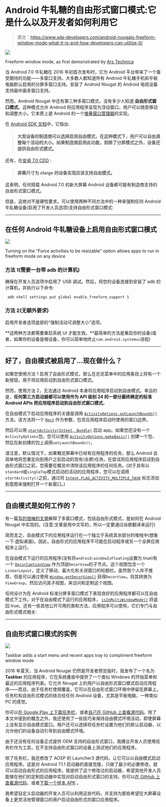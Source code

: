 # Android 牛轧糖的自由形式窗口模式:它是什么以及开发者如何利用它

> 原文：<https://www.xda-developers.com/android-nougats-freeform-window-mode-what-it-is-and-how-developers-can-utilize-it/>

 <picture>![](img/071f2be601e6cff563b1e08d56a4d1c2.png)</picture> 

Freeform window mode, as first demonstrated by [Ars Technica](http://arstechnica.com/gadgets/2016/03/this-is-android-ns-freeform-window-mode/)

当 Android 7.0 牛轧糖在 2016 年初首次发布时，它为 Android 平台带来了一个备受期待的功能——多窗口支持。大多数人都知道所有 Android 牛轧糖手机和平板电脑默认启用的分屏多窗口支持。安装了 Android Nougat 的 Android 电视设备支持画中画多窗口支持。

然而，Android Nougat 中还有第三种多窗口模式，没有多少人知道:**自由形式窗口模式**。这种模式允许 Android 将应用程序呈现为浮动窗口，用户可以随意移动和调整大小。它本质上是 Android 的一个[堆叠窗口管理器](https://en.wikipedia.org/wiki/Stacking_window_manager)的实现。

在 [Android SDK 文档](https://developer.android.com/guide/topics/ui/multi-window.html)中，它指出:

> #### 大型设备的制造商可以选择启用自由模式，在这种模式下，用户可以自由调整每个活动的大小。如果制造商启用此功能，则除了分屏模式之外，设备还提供自由形式模式。

还有，在[安卓 7.0 CDD](https://static.googleusercontent.com/media/source.android.com/en//compatibility/7.0/android-7.0-cdd.pdf) :

> #### 屏幕尺寸为 xlarge 的设备实现应该支持自由模式。

这表明，任何搭载 Android 7.0 的新大屏幕 Android 设备都可能有制造商支持的自由形式窗口模式。

但是，这绝对不是硬性要求。可以使用两种不同方法中的一种来强制任何 Android 牛轧糖设备(启用了开发人员选项)支持自由形式窗口模式:

* * *

## 在任何 Android 牛轧糖设备上启用自由形式窗口模式

 <picture>![](img/23cc927c505bf992c37307ea47ee14d4.png)</picture> 

Turning on the “Force activities to be resizable” option allows apps to run in freeform mode on any device

### 方法 1(需要一台带 adb 的计算机)

确保在开发人员选项中启用了 USB 调试。然后，将您的设备连接到安装了 adb 的计算机，并执行以下命令:

```
 adb shell settings put global enable_freeform_support 1 
```

### 方法 2(无额外要求)

启用开发者选项底部的“强制活动可调整大小”选项。

**这两种方法都需要重启系统 UI 才能生效。**最简单的方法是重启你的设备(或者，如果你的设备是根设备，你可以简单地终止`com.android.systemui`进程)

* * *

## 好了，自由模式被启用了…现在做什么？

如果您使用方法 1 启用了自由形式模式，那么在总览菜单中的应用条目上将有一个新按钮，用于将应用启动到自由形式窗口模式。

然而，使用方法 2，无法通过 Android 本身将应用程序启动到自由模式。幸运的是，**任何第三方启动器都可以使用作为 API 级别 24 的一部分最终确定的标准 Android APIs 将应用程序启动到自由形式窗口模式**。

在自由模式下启动应用程序的关键是调用 [`ActivityOptions.setLaunchBounds()`](https://developer.android.com/reference/android/app/ActivityOptions.html#setLaunchBounds%28android.graphics.Rect%29) 方法。该方法将一个 [`Rect`](https://developer.android.com/reference/android/graphics/Rect.html) 作为参数，包含应用程序启动时使用的窗口边界。

然后可以用 [`startActivity(Intent, Bundle)`](https://developer.android.com/reference/android/content/Context.html#startActivity%28android.content.Intent,%20android.os.Bundle%29) 启动 app。如果您还没有一个`ActivityOptions`包，您可以使用 [`ActivityOptions.makeBasic()`](https://developer.android.com/reference/android/app/ActivityOptions.html#makeBasic%28%29) 创建一个包，然后在新创建的包上调用`setLaunchBounds()`。

请注意，默认情况下，如果概览屏幕中已经有应用程序的任务，那么 Android 会简单地将您重定向到用户之前启动的现有(全屏)任务。在尝试将应用程序启动到自由形式窗口之前，您需要在概览中清除该应用程序的任何任务。(对于具有以`standard`或`singleTop`模式启动的活动的应用程序，您可以在调用`startActivity()`之前，通过将 [`Intent.FLAG_ACTIVITY_MULTIPLE_TASK`](https://developer.android.com/reference/android/content/Intent.html#FLAG_ACTIVITY_MULTIPLE_TASK) 标志添加到意图来强制打开一个新窗口。)

* * *

## 自由模式是如何工作的？

有一篇[写的很棒的文章](http://qiangbo.space/2016-09-26/AndroidAnatomy_Multi-Window/)解释了多窗口模式，包括自由形式模式，是如何在 Android Nougat 中实现的。(注意:文章是用中文写的，所以一定要通过谷歌翻译来运行)

简而言之，自由模式下的应用程序运行在一个独立于系统其余部分的堆栈中(想象一下:虚拟桌面)。因此，自由形式的应用程序不可能在启动程序或另一个全屏应用程序上运行。

在自由模式下运行的应用程序(没有将`android:windowIsFloating`设置为 true)有一个 [`DecorCaptionView`](https://android.googlesource.com/platform/frameworks/base/+/android-7.1.1_r6/core/java/com/android/internal/widget/DecorCaptionView.java) 作为顶层`DecorView`的子节点。这个视图包含一个`LinearLayout`，定义了移动、最大化和关闭窗口的标题栏。虽然我个人并不推荐，但是可以通过使用 [`Window.getDecorView()`](https://developer.android.com/reference/android/view/Window.html#getDecorView%28%29) 获得`DecorView`，将其转换为`ViewGroup`，然后访问其子视图，来访问和定制这个视图。

任何设计为在 Android 标准分屏多窗口模式下表现良好的应用程序都可以在自由模式下工作。对于在自由模式下运行的应用程序， [`isInMultiWindowMode()`](https://developer.android.com/reference/android/app/Activity.html#isInMultiWindowMode%28%29) 将返回 true。还有一些其他公开可用的类和方法，应用程序可以使用，它们专门与自由形式模式相关:

* * *

## 自由形式窗口模式的实例

 <picture>![](img/25560096f83fa4e9c9eaa3948fff7722.png)</picture> 

Taskbar adds a start menu and recent apps tray to compliment freeform window mode

2016 年夏天，当 Android Nougat 仍然是开发者预览版时，我发布了一个名为 **Taskbar** 的应用程序，它在系统叠层中提供了一个类似 Windows 的开始菜单和最近的应用程序列表。它允许 Nougat 上的用户以自由形式窗口模式启动应用程序——而且，由于任务栏使用覆盖，它可以在自由形式窗口环境中停留在屏幕上。任务栏和自由形式模式的结合给任何 Android 设备，尤其是平板电脑，一种类似 PC 的感觉。

你可以[在 Google Play 上下载任务栏](https://play.google.com/store/apps/details?id=com.farmerbb.taskbar)，或者[自己在 GitHub 上查看源代码](https://github.com/farmerbb/Taskbar/)。除了本文中提到的概念之外，我还使用了一些技巧来保持自由模式环境活动，即使屏幕上没有显示自由模式窗口。用户还可以选择将任务栏设置为他们的默认启动器，以允许他们的设备自动引导到自由模式环境。

由于还没有任何设备正式提供 OEM 支持的自由形式窗口，我建议开发人员使用任务栏作为工具，在不支持自由形式窗口的设备上测试他们的应用程序。

除了任务栏，我还修改了 AOSP 的 Launcher3 源代码，让它可以以自由模式启动应用程序。这是对 Android 7.1.1 启动器的直接克隆，只做了最少的必要修改，就可以启动自由形式的应用程序。我提供了这个修改过的启动器，希望其他开发人员能够在他们的定制启动器中实现对启动自由形式窗口的支持。你可以[在 GitHub 上查看源代码](https://github.com/farmerbb/Launcher3-Freeform)，或者[下载一个样本 APK](https://github.com/farmerbb/Launcher3-Freeform/raw/freeform-mode-example/Launcher3-Freeform-aosp-debug.apk) 。

我希望自定义启动器的开发人员可以利用这些代码，并支持为那些希望在大屏幕设备上更灵活地管理窗口的用户启动自由形式的窗口应用程序。